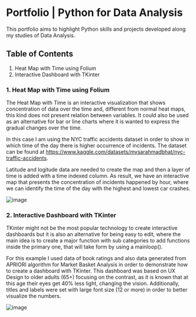 # Portfolio | Python for Data Analysis
This portfolio aims to highlight Python skills and projects developed along my studies of Data Analysis.

## Table of Contents
1. Heat Map with Time using Folium
2. Interactive Dashboard with TKinter

### 1. Heat Map with Time using Folium
 The Heat Map with Time is an interactive visualization that shows concentration of data over the time and, different from normal heat maps, this kind does not present relation between variables. It could also be used as an alternative for bar or line charts where it is wanted to express the gradual changes over the time.
 
 In this case I am using the NYC traffic accidents dataset in order to show in which time of the day there is higher occurrence of incidents. The dataset can be found at https://www.kaggle.com/datasets/mysarahmadbhat/nyc-traffic-accidents.
 
 Latitude and logitude data are needed to create the map and then a layer of time is added with a time indexed column. As result, we have an interactive map that presents the concentration of incidents happened by hour, where we can identify the time of the day with the highest and lowest car crashes. 
 
![image](https://user-images.githubusercontent.com/102151691/228522777-f0bcef81-33c6-4781-8aa1-c0338e6badbb.png)

 
 ### 2. Interactive Dashboard with TKinter
 TKinter might not be the most popular technology to create interactive dashboards but it is also an alternative for being easy to edit, where the main idea is to create a major function with sub categories to add functions inside the primary one, that will take form by using a mainloop().
 
 For this example I used data of book ratings and also data generated from APRIORI algorithm for Market Basket Analysis in order to demonstrate how to create a dashboard with TKinter. This dashboard was based on UX Design to older adults (65+) focusing on the contrast, as it is known that at this age their eyes get 40% less light, changing the vision. Additionally, titles and labels were set with large font size (12 or more) in order to better visualize the numbers.
 
![image](https://user-images.githubusercontent.com/102151691/228522824-f391c510-bb35-4487-a2c6-658291296d8e.png)
